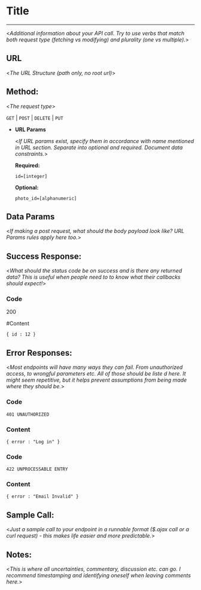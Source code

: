# Title

---

<_Additional information about your API call. Try to use verbs that match both request type (fetching vs modifying) and plurality (one vs multiple)._>

## URL

<_The URL Structure (path only, no root url)_>

## Method:

<_The request type_>

`GET` | `POST` | `DELETE` | `PUT`

* **URL Params**

  <_If URL params exist, specify them in accordance with name mentioned in URL section. Separate into optional and required. Document data constraints._>

  **Required:**

  `id=[integer]`

  **Optional:**

  `photo_id=[alphanumeric]`

## Data Params

<_If making a post request, what should the body payload look like? URL Params rules apply here too._>

## Success Response:

<_What should the status code be on success and is there any returned data? This is useful when people need to to know what their callbacks should expect!_>

### Code

200

#Content

```
{ id : 12 }
```

## Error Responses:

<_Most endpoints will have many ways they can fail. From unauthorized access, to wrongful parameters etc. All of those should be liste d here. It might seem repetitive, but it helps prevent assumptions from being made where they should be._>

### Code

`401 UNAUTHORIZED`

### Content

```
{ error : "Log in" }
```

### Code

```
422 UNPROCESSABLE ENTRY
```

### Content

```
{ error : "Email Invalid" }
```

## Sample Call:

<_Just a sample call to your endpoint in a runnable format ($.ajax call or a curl request) - this makes life easier and more predictable._>

## Notes:

<_This is where all uncertainties, commentary, discussion etc. can go. I recommend timestamping and identifying oneself when leaving comments here._>
